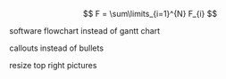 



$$
F = \sum\limits_{i=1}^{N} F_{i}
$$


software flowchart instead of gantt chart

callouts instead of bullets

 resize top right pictures